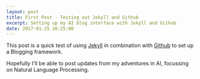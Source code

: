 ```yaml
---
layout: post
title: First Post - Testing out Jekyll and Github
excerpt: Setting up my AI blog interface with Jekyll and Github
date: 2017-01-25 16:25:00
---
```


This post is a quick test of using [Jekyll](http://jekyllrb.com/) in combination with [Github](http://github.io) to set up a Blogging framework.

Hopefully I'll be able to post updates from my adventures in AI, focussing on Natural Language Processing.


